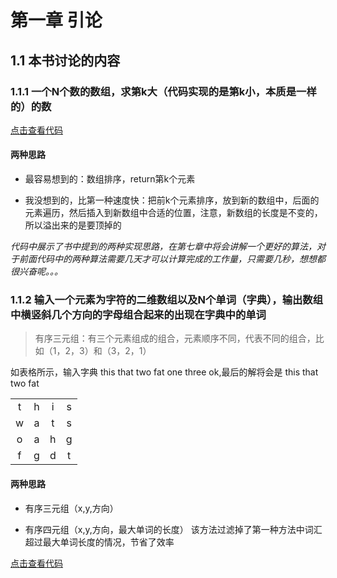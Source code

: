
# 第一章 引论

## 1.1 本书讨论的内容

### 1.1.1 一个N个数的数组，求第k大（代码实现的是第k小，本质是一样的）的数


[点击查看代码](https://github.com/3440395/DataStructures/blob/master/code/DataStructures/app/src/main/java/com/xk/chapter1/No1_1_1.java)


#### 两种思路
* 最容易想到的：数组排序，return第k个元素

* 我没想到的，比第一种速度快：把前k个元素排序，放到新的数组中，后面的元素遍历，然后插入到新数组中合适的位置，注意，新数组的长度是不变的，所以溢出来的是要顶掉的

*代码中展示了书中提到的两种实现思路，在第七章中将会讲解一个更好的算法，对于前面代码中的两种算法需要几天才可以计算完成的工作量，只需要几秒，想想都很兴奋呢。。。*

### 1.1.2 输入一个元素为字符的二维数组以及N个单词（字典），输出数组中横竖斜几个方向的字母组合起来的出现在字典中的单词
> 有序三元组：有三个元素组成的组合，元素顺序不同，代表不同的组合，比如（1，2，3）和（3，2，1）

如表格所示，输入字典 this that two fat one three ok,最后的解将会是 this that two fat

|  |  |  |  |
|:-:|:-:|:-:|:-:|
| t | h | i | s |
| w | a | t | s |
| o | a | h | g |
| f | g | d | t |

#### 两种思路
* 有序三元组（x,y,方向）

* 有序四元组（x,y,方向，最大单词的长度） 该方法过滤掉了第一种方法中词汇超过最大单词长度的情况，节省了效率

[点击查看代码](https://github.com/3440395/DataStructures/blob/master/code/DataStructures/app/src/main/java/com/xk/chapter1/No1_1_2.java)